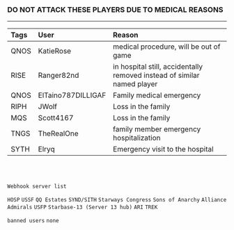 ### DO NOT ATTACK THESE PLAYERS DUE TO MEDICAL REASONS
---

| Tags | User       | Reason |
|:------|:---------- |:-------|
| QNOS | KatieRose | medical procedure, will be out of game |
| RISE | Ranger82nd | in hospital still, accidentally removed instead of similar named player |
| QNOS | ElTaino787DILLIGAF | Family medical emergency |
| RIPH | JWolf | Loss in the family |
| MQS  | Scott4167 | Loss in the family |
| TNGS | TheRealOne | family member emergency hospitalization |
| SYTH | Elryq | Emergency visit to the hospital |
<br>
<br>

`Webhook server list`

`HOSP`
`USSF`
`QQ Estates`
`SYND/SITH`
`Starways Congress`
`Sons of Anarchy`
`Alliance Admirals`
`USFP`
`Starbase-13 (Server 13 hub)`
`ARI`
`TREK`


`banned users`
`none`
